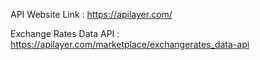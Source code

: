 API Website Link : https://apilayer.com/

Exchange Rates Data API : https://apilayer.com/marketplace/exchangerates_data-api
